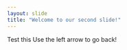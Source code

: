 ```yaml
---
layout: slide
title: "Welcome to our second slide!"
---
```

Test this
Use the left arrow to go back!
